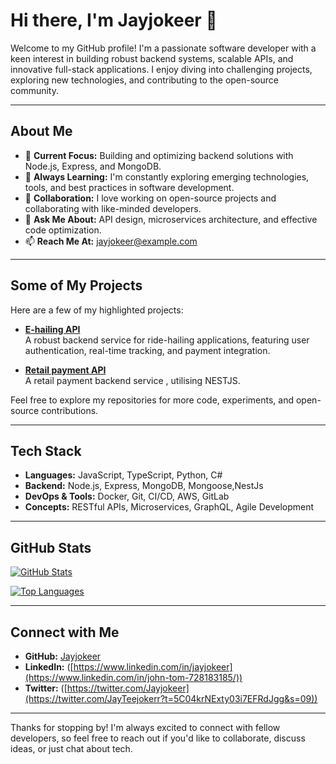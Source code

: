 # Hi there, I'm Jayjokeer 👋

Welcome to my GitHub profile! I'm a passionate software developer with a keen interest in building robust backend systems, scalable APIs, and innovative full-stack applications. I enjoy diving into challenging projects, exploring new technologies, and contributing to the open-source community.

---

## About Me

- 🔭 **Current Focus:** Building and optimizing backend solutions with Node.js, Express, and MongoDB.
- 🌱 **Always Learning:** I'm constantly exploring emerging technologies, tools, and best practices in software development.
- 👯 **Collaboration:** I love working on open-source projects and collaborating with like-minded developers.
- 💬 **Ask Me About:** API design, microservices architecture, and effective code optimization.
- 📫 **Reach Me At:** [jayjokeer@example.com](mailto:jayjokeer@example.com)

---

## Some of My Projects

Here are a few of my highlighted projects:

- [**E-hailing API**](https://github.com/Jayjokeer/E-hailing-Api)  
  A robust backend service for ride-hailing applications, featuring user authentication, real-time tracking, and payment integration.

- [**Retail payment API**](https://github.com/Jayjokeer/retail-payment-checkout-api)  
  A retail payment backend service , utilising NESTJS.


Feel free to explore my repositories for more code, experiments, and open-source contributions.

---

## Tech Stack

- **Languages:** JavaScript, TypeScript, Python, C#
- **Backend:** Node.js, Express, MongoDB, Mongoose,NestJs
- **DevOps & Tools:** Docker, Git, CI/CD, AWS, GitLab
- **Concepts:** RESTful APIs, Microservices, GraphQL, Agile Development

---

## GitHub Stats

[![GitHub Stats](https://github-readme-stats.vercel.app/api?username=Jayjokeer&show_icons=true&theme=radical)](https://github.com/Jayjokeer)

[![Top Languages](https://github-readme-stats.vercel.app/api/top-langs/?username=Jayjokeer&layout=compact&theme=radical)](https://github.com/Jayjokeer)

---

## Connect with Me

- **GitHub:** [Jayjokeer](https://github.com/Jayjokeer)
- **LinkedIn:** ([https://www.linkedin.com/in/jayjokeer](https://www.linkedin.com/in/john-tom-728183185/))  
- **Twitter:** ([https://twitter.com/Jayjokeer](https://twitter.com/JayTeejokerr?t=5C04krNExty03i7EFRdJgg&s=09))  


---

Thanks for stopping by! I'm always excited to connect with fellow developers, so feel free to reach out if you'd like to collaborate, discuss ideas, or just chat about tech.

